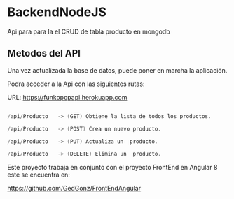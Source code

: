 # BackendNodeJS
Api para para la el CRUD de tabla producto en mongodb


## Metodos del API

Una vez actualizada la base de datos, puede poner en marcha la aplicación.

Podra acceder a la Api con las siguientes rutas:

URL: https://funkopopapi.herokuapp.com

```cs

/api/Producto   -> (GET) Obtiene la lista de todos los productos.

/api/Producto   -> (POST) Crea un nuevo producto.

/api/Producto   -> (PUT) Actualiza un  producto.

/api/Producto   -> (DELETE) Elimina un  producto.
```

Este proyecto trabaja en conjunto con el proyecto FrontEnd en Angular 8
este se encuentra en: 

https://github.com/GedGonz/FrontEndAngular
